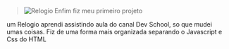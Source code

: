 > ![Relogio](https://user-images.githubusercontent.com/86852900/182043862-acc82538-09f3-48bd-907e-e0e3bb5acbb1.png)
Enfim fiz meu primeiro projeto

um Relogio aprendi assistindo aula do canal Dev School, 
so que mudei umas coisas. Fiz de uma forma mais organizada separando o Javascript e Css do HTML
